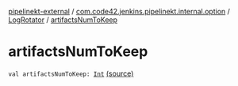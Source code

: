 [pipelinekt-external](../../index.md) / [com.code42.jenkins.pipelinekt.internal.option](../index.md) / [LogRotator](index.md) / [artifactsNumToKeep](./artifacts-num-to-keep.md)

# artifactsNumToKeep

`val artifactsNumToKeep: `[`Int`](https://kotlinlang.org/api/latest/jvm/stdlib/kotlin/-int/index.html) [(source)](https://github.com/code42/pipelinekt/tree/master/internal/src/main/kotlin/com/code42/jenkins/pipelinekt/internal/option/LogRotator.kt#L9)